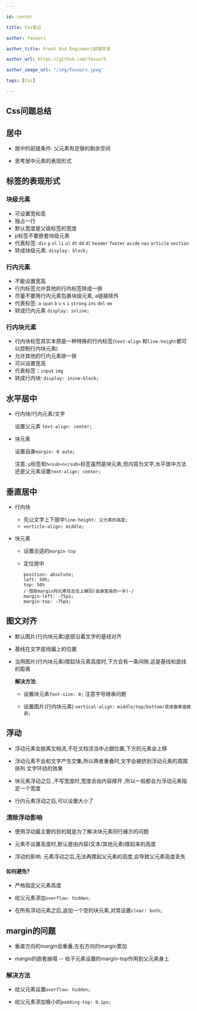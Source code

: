 ```yaml
---

id: center

title: Css笔记

author: favours

author_title: Front End Engineer|前端开发

author_url: https://github.com/favour5

author_image_url: "/img/favours.jpeg"

tags: [Css]

---
```


## Css问题总结

## 居中

- 居中的前提条件: 父元素有足够的剩余空间

- 思考居中元素的表现形式

## 标签的表现形式
<!--truncate-->

### 块级元素

- 可设置宽和高
- 独占一行
- 默认宽度是父级标签的宽度
- p标签不要嵌套块级元素
- 代表标签: `div`  `p`  `ol`  `li`  `ul`  `dt`  `dd`  `dl`  `header`  `footer`  `aside`  `nav`  `article`  `section` 
- 转成块级元素: `display: block;` 

### 行内元素

- 不能设置宽高
- 行内标签允许其他的行内标签排成一排
- 尽量不要用行内元素包裹块级元素, a链接除外
- 代表标签:  `a`  `span`  `b`  `u`  `s`  `i`  `strong`  `ins`  `del`  `em`
- 转成行内元素 `display: inline;`

### 行内块元素

- 行内块标签其实本质是一种特殊的行内标签(`text-align` 和`line-height`都可以控制行内块元素)
- 允许其他的行内元素排一排
- 可以设置宽高
- 代表标签：`input`  `img` 
- 转成行内块: `display: inine-block;`

## 水平居中

- 行内块/行内元素/文字

  设置父元素 `text-align: center;`

- 块元素

  设置自身`margin: 0 auto;`
  
  注意: `p`标签和`h<sub>n</sub>`标签虽然是块元素,但内容为文字,水平居中方法还是父元素设置`text-align: center;`

## 垂直居中

- 行内块
  - 先让文字上下居中`line-height: 父元素的高度;`
  - `verticle-align: middle;`

- 块元素

  - 设置合适的`margin-top`
  
  - 定位居中

     ```
     position: absolute;
     left: 50%;
     top: 50%
     /-借助margin将元素往左往上移回(自身宽高的一半)-/
     margin-left: -75px;
     margin-top: -75px;
     ```

## 图文对齐

- 默认图片(行内块元素)底部沿着文字的基线对齐

- 基线在文字底线偏上的位置

- 当用图片(行内块元素)撑起块元素高度时,下方会有一条间隙,这是基线和底线的距离

   **解决方法**:  

  - 设置块元素`font-size: 0;` 注意字号继承问题
  
  - 设置图片(行内块元素) `vertical-align: middle/top/bottom/具体像素值微调;`

## 浮动

- 浮动元素会脱离文档流,不在文档流当中占据位置,下方的元素会上移

- 浮动元素不会和文字产生交集,所以两者重叠时,文字会被挤到浮动元素的周围排列  文字环绕的效果

- 块元素浮动之后 ,不写宽度时,宽度会由内容撑开 ,所以一般都会为浮动元素指定一个宽度

- 行内元素浮动之后,可以设置大小了

### 清除浮动影响

- 使用浮动最主要的目的就是为了解决块元素同行展示的问题

- 元素不设置高度时,默认是由内容(文本/其他元素)撑起来的高度
  
- 浮动的影响: 元素浮动之后,无法再撑起父元素的高度,会导致父元素高度丢失

#### 如何避免?

- 严格指定父元素高度

- 给父元素添加`overflow: hidden;` 

- 在所有浮动元素之后,追加一个空的块元素,对其设置`clear: both;`


## margin的问题

- 垂直方向的margin会重叠,左右方向的margin累加

- margin的嵌套崩塌 -- 给子元素设置的margin-top作用到父元素身上

### 解决方法

- 给父元素设置`overflow: hidden;`

- 给父元素添加极小的`padding-top: 0.1px;`